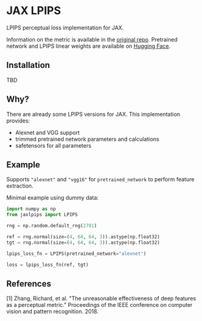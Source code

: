 # JAX LPIPS

LPIPS perceptual loss implementation for JAX.

Information on the metric is available in the [original repo](https://github.com/richzhang/PerceptualSimilarity).
Pretrained network and LPIPS linear weights are available on [Hugging Face](https://huggingface.co/tux-type/jaxlpips).

## Installation
TBD

## Why?
There are already some LPIPS versions for JAX.
This implementation provides:
- Alexnet and VGG support
- trimmed pretrained network parameters and calculations
- safetensors for all parameters

## Example
Supports `"alexnet"` and `"vgg16"` for `pretrained_network` to perform feature extraction.

Minimal example using dummy data:
```Python
import numpy as np
from jaxlpips import LPIPS

rng = np.random.default_rng(2781)

ref = rng.normal(size=(4, 64, 64, 3)).astype(np.float32)
tgt = rng.normal(size=(4, 64, 64, 3)).astype(np.float32)

lpips_loss_fn = LPIPS(pretrained_network="alexnet")

loss = lpips_loss_fn(ref, tgt)
```


## References
[1] Zhang, Richard, et al. "The unreasonable effectiveness of deep features as a perceptual metric." Proceedings of the IEEE conference on computer vision and pattern recognition. 2018.
